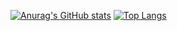 [![Anurag's GitHub stats](https://github-readme-stats.vercel.app/api?username=7bpie&theme=gotham)](https://github.com/anuraghazra/github-readme-stats)
[![Top Langs](https://github-readme-stats.vercel.app/api/top-langs/?username=7bpie&theme=gotham)](https://github.com/anuraghazra/github-readme-stats)

